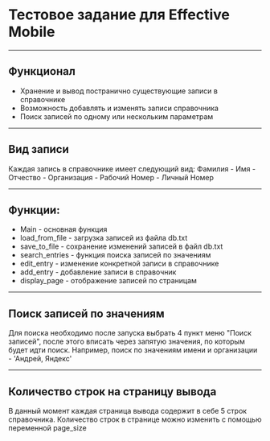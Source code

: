 # Тестовое задание для Effective Mobile

---

## Функционал
* Хранение и вывод постранично существующие записи в справочнике
* Возможность добавлять и изменять записи справочника
* Поиск записей по одному или нескольким параметрам

---

## Вид записи
Каждая запись в справочнике имеет следующий вид:
Фамилия - Имя - Отчество - Организация - Рабочий Номер - Личный Номер

---

## Функции:
* Main - основная функция
* load_from_file - загрузка записей из файла db.txt 
* save_to_file - сохранение изменений записей в файл db.txt
* search_entries - функция поиска записей по значениям
* edit_entry - изменение конкретной записи в справочнике
* add_entry - добавление записи в справочник
* display_page - отображение записей по страницам

---

## Поиск записей по значениям
Для поиска необходимо после запуска выбрать 4 пункт меню "Поиск записей", после этого вписать через запятую значения, по которым будет идти поиск.
Например, поиск по значениям имени и организации - 'Андрей, Яндекс' 

---

## Количество строк на страницу вывода
В данный момент каждая страница вывода содержит в себе 5 строк справочника. 
Количество строк в странице можно изменить с помощью переменной page_size